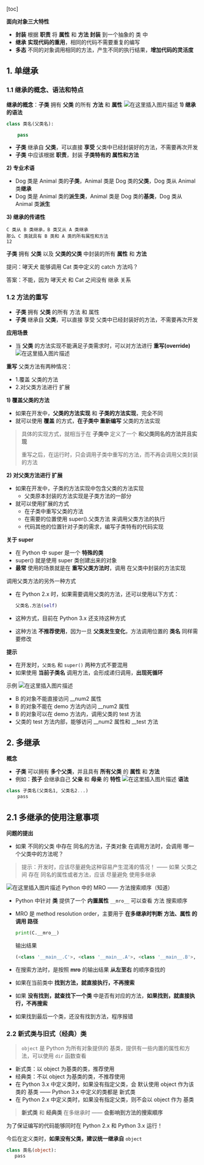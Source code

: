 [toc]

**面向对象三大特性**

- **封装** 根据 **职责** 将 **属性** 和 **方法 封装** 到一个抽象的 类 中
- **继承** **实现代码的重用**，相同的代码不需要重复的编写
- **多态** 不同的对象调用相同的方法，产生不同的执行结果，**增加代码的灵活度**

## 1. 单继承

### 1.1 继承的概念、语法和特点

**继承的概念**：**子类** 拥有 **父类** 的所有 **方法** 和 **属性**
![在这里插入图片描述](https://img-blog.csdnimg.cn/7ec1b41d9bfa43e2ad459bdc5515b8a3.png?x-oss-process=image/watermark,type_d3F5LXplbmhlaQ,shadow_50,text_Q1NETiBA5aSn5pWw5o2uX-Wwj-iigQ==,size_20,color_FFFFFF,t_70,g_se,x_16)
**1) 继承的语法**

```python
class 类名(父类名):

    pass
```

- **子类** 继承自 **父类**，可以直接 **享受** 父类中已经封装好的方法，不需要再次开发
- **子类** 中应该根据 **职责**，封装 **子类特有的 属性和方法**

**2) 专业术语**

- Dog 类是 Animal 类的**子类**，Animal 类是 Dog 类的**父类**，Dog 类从 Animal 类**继承**
- Dog 类是 Animal 类的**派生类**，Animal 类是 Dog 类的**基类**，Dog 类从 Animal 类**派生**

**3) 继承的传递性**

```
C 类从 B 类继承，B 类又从 A 类继承
那么 C 类就具有 B 类和 A 类的所有属性和方法
12
```

**子类** 拥有 **父类** 以及 **父类的父类** 中封装的所有 **属性** 和 **方法**

提问：哮天犬 能够调用 Cat 类中定义的 catch 方法吗？

答案：不能，因为 哮天犬 和 Cat 之间没有 继承 关系

### 1.2 方法的重写

- **子类** 拥有 **父类** 的所有 方法 和 属性
- **子类** 继承自 **父类**，可以直接 享受 父类中已经封装好的方法，不需要再次开发

**应用场景**

- 当 **父类** 的方法实现不能满足子类需求时，可以对方法进行 **重写(override)**
  ![在这里插入图片描述](https://img-blog.csdnimg.cn/b54f72a105e4420489eab01df6ca8a5e.png?x-oss-process=image/watermark,type_d3F5LXplbmhlaQ,shadow_50,text_Q1NETiBA5bCP5r6cb3Zv,size_14,color_FFFFFF,t_70,g_se,x_16)

**重写** 父类方法有两种情况：

- 1.覆盖 父类的方法
- 2.对父类方法进行 扩展

**1) 覆盖父类的方法**

- 如果在开发中，**父类的方法实现** 和 **子类的方法实现**，完全不同
- 就可以使用 **覆盖** 的方式，**在子类中 重新编写** 父类的方法实现

> 具体的实现方式，就相当于在 **子类中** 定义了一个 **和父类同名的方法并且实现**
>
> 重写之后，在运行时，只会调用子类中重写的方法，而不再会调用父类封装的方法

**2) 对父类方法进行 扩展**

- 如果在开发中，子类的方法实现中包含父类的方法实现
  - 父类原本封装的方法实现是子类方法的一部分
- 就可以使用扩展的方式
  - 在子类中重写父类的方法
  - 在需要的位置使用 super().父类方法 来调用父类方法的执行
  - 代码其他的位置针对子类的需求，编写子类特有的代码实现

**关于 super**

- 在 Python 中 super 是一个 **特殊的类**
- super() 就是使用 super 类创建出来的对象
- **最常** 使用的场景就是在 **重写父类方法时**，调用 在父类中封装的方法实现

调用父类方法的另外一种方式

- 在 Python 2.x 时，如果需要调用父类的方法，还可以使用以下方式：

  ```python
  父类名.方法(self)
  ```

- 这种方式，目前在 Python 3.x 还支持这种方式

- 这种方法 **不推荐使用**，因为一旦 **父类发生变化**，方法调用位置的 **类名** 同样需要修改

**提示**

- 在开发时，`父类名` 和 `super()` 两种方式不要混用
- 如果使用 **当前子类名** 调用方法，会形成递归调用，**出现死循环**

示例
![在这里插入图片描述](https://img-blog.csdnimg.cn/590931b2f730422daa5846cb8f013fb5.png?x-oss-process=image/watermark,type_d3F5LXplbmhlaQ,shadow_50,text_Q1NETiBA5bCP5r6cb3Zv,size_16,color_FFFFFF,t_70,g_se,x_16)

- B 的对象不能直接访问 __num2 属性
- B 的对象不能在 demo 方法内访问 __num2 属性
- B 的对象可以在 demo 方法内，调用父类的 test 方法
- 父类的 test 方法内部，能够访问 __num2 属性和 __test 方法

## 2. 多继承

**概念**

- **子类** 可以拥有 **多个父类**，并且具有 **所有父类** 的 **属性** 和 **方法**
- 例如：**孩子** 会继承自己 **父亲** 和 **母亲** 的 **特性**
  ![在这里插入图片描述](https://img-blog.csdnimg.cn/4b7bfa8f7cd848e687c4eca289c3ee65.png?x-oss-process=image/watermark,type_d3F5LXplbmhlaQ,shadow_50,text_Q1NETiBA5bCP5r6cb3Zv,size_20,color_FFFFFF,t_70,g_se,x_16)
  **语法**

```sql
class 子类名(父类名1, 父类名2...)
    pass
```

## 2.1 多继承的使用注意事项

**问题的提出**

- 如果 不同的父类 中存在 同名的方法，子类对象 在调用方法时，会调用 哪一个父类中的方法呢？

> 提示：开发时，应该尽量避免这种容易产生混淆的情况！ —— 如果 父类之间 存在 同名的属性或者方法，应该 尽量避免 使用多继承

![在这里插入图片描述](https://img-blog.csdnimg.cn/aef523ac55464790a53a7f10fc54761d.png?x-oss-process=image/watermark,type_d3F5LXplbmhlaQ,shadow_50,text_Q1NETiBA5bCP5r6cb3Zv,size_20,color_FFFFFF,t_70,g_se,x_16)
Python 中的 MRO —— 方法搜索顺序（知道）

- Python 中针对 **类** 提供了一个 **内置属性** `__mro__` 可以查看 方法 搜索顺序

- MRO 是 method resolution order，主要用于 **在多继承时判断 方法、属性 的调用 路径**

  ```python
  print(C.__mro__)
  
  ```

  输出结果

  ```python
  (<class '__main__.C'>, <class '__main__.A'>, <class '__main__.B'>, <class 'object'>)
  
  ```

- 在搜索方法时，是按照 **mro** 的输出结果 **从左至右** 的顺序查找的

- 如果在当前类中 **找到方法，就直接执行，不再搜索**

- 如果 **没有找到，就查找下一个类** 中是否有对应的方法，**如果找到，就直接执行，不再搜索**

- 如果找到最后一个类，还没有找到方法，程序报错

### 2.2 新式类与旧式（经典）类

> `object` 是 Python 为所有对象提供的 基类，提供有一些内置的属性和方法，可以使用 `dir` 函数查看

- 新式类：以 object 为基类的类，推荐使用
- 经典类：不以 object 为基类的类，不推荐使用
- 在 Python 3.x 中定义类时，如果没有指定父类，会 默认使用 object 作为该类的 基类 —— Python 3.x 中定义的类都是 新式类
- 在 Python 2.x 中定义类时，如果没有指定父类，则不会以 object 作为 基类

> **新式类** 和 **经典类** 在多继承时 —— **会影响到方法的搜索顺序**

为了保证编写的代码能够同时在 Python 2.x 和 Python 3.x 运行！

今后在定义类时，**如果没有父类，建议统一继承自** `object`

```sql
class 类名(object):
   pass
```